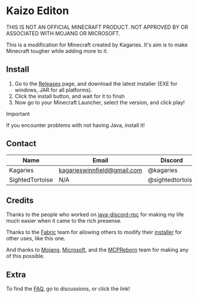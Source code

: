 # Kaizo Editon

THIS IS NOT AN OFFICIAL MINECRAFT PRODUCT. NOT APPROVED BY OR ASSOCIATED WITH MOJANG OR MICROSOFT.

This is a modification for Minecraft created by Kagaries. It's aim is to make Minecraft tougher while adding more to it.

## Install

1. Go to the [Releases](https://github.com/kaizo-edition/kaizo-edition-public/releases) page, and download the latest installer (EXE for windows, JAR for all platforms).
2. Click the install button, and wait for it to finsh
3. Now go to your Minecraft Launcher, select the version, and click play!

> [!IMPORTANT]
> If you encounter problems with not having Java, install it!

## Contact

|  Name  |  Email  | Discord |
| ------------- | ------------- | ------------- |
| Kagaries  | kagarieswinnfield@gmail.com  | @kagaries  |
| SightedTortoise | N/A  | @sightedtortoise  |

## Credits

Thanks to the people who worked on [java-discord-rpc](https://github.com/MinnDevelopment/java-discord-rpc/tree/master) for making my life much easier when it came to the rich presense.

Thanks to the [Fabric](https://fabricmc.net) team for allowing others to modify their [installer](https://github.com/FabricMC/fabric-installer) for other uses, like this one.

And thanks to [Mojang](https://www.minecraft.net/en-us), [Microsoft](https://www.microsoft.com/en-us/), and the [MCPReborn](https://github.com/Hexeption/MCP-Reborn) team for making any of this possible.

## Extra

To find the [FAQ](https://github.com/kaizo-edition/kaizo-edition-public/discussions/4), go to discussions, or click the link!
